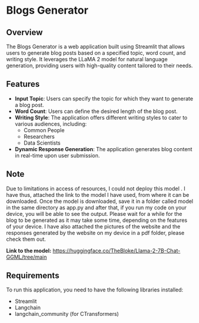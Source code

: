 # Blogs Generator

## Overview

The Blogs Generator is a web application built using Streamlit that allows users to generate blog posts based on a specified topic, word count, and writing style. It leverages the LLaMA 2 model for natural language generation, providing users with high-quality content tailored to their needs.

## Features

- **Input Topic**: Users can specify the topic for which they want to generate a blog post.
- **Word Count**: Users can define the desired length of the blog post.
- **Writing Style**: The application offers different writing styles to cater to various audiences, including:
  - Common People
  - Researchers
  - Data Scientists
- **Dynamic Response Generation**: The application generates blog content in real-time upon user submission.

## Note
Due to limitations in access of resources, I could not deploy this model . I have thus, attached the link to the model I have used, from where it can be downloaded. Once the model is downloaded, save it in a folder called model in the same directory as app.py and after that, if you run my code on your device, you will be able to see the output. Please wait for a while for the blog to be generated as it may take some time, depending on the features of your device. I have also attached the pictures of the website and the responses generated by the website on my device in a pdf folder, please check them out.

**Link to the model:**
https://huggingface.co/TheBloke/Llama-2-7B-Chat-GGML/tree/main


## Requirements

To run this application, you need to have the following libraries installed:

- Streamlit
- Langchain
- langchain_community (for CTransformers)


